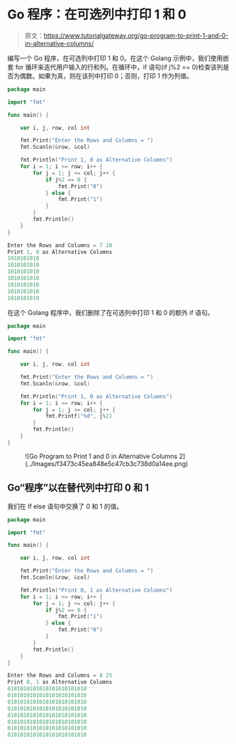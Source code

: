 # Go 程序：在可选列中打印 1 和 0

> 原文：<https://www.tutorialgateway.org/go-program-to-print-1-and-0-in-alternative-columns/>

编写一个 Go 程序，在可选列中打印 1 和 0。在这个 Golang 示例中，我们使用嵌套 for 循环来迭代用户输入的行和列。在循环中，if 语句(if j%2 == 0)检查该列是否为偶数。如果为真，则在该列中打印 0；否则，打印 1 作为列值。

```go
package main

import "fmt"

func main() {

    var i, j, row, col int

    fmt.Print("Enter the Rows and Columns = ")
    fmt.Scanln(&row, &col)

    fmt.Println("Print 1, 0 as Alternative Columns")
    for i = 1; i <= row; i++ {
        for j = 1; j <= col; j++ {
            if j%2 == 0 {
                fmt.Print("0")
            } else {
                fmt.Print("1")
            }
        }
        fmt.Println()
    }
}
```

```go
Enter the Rows and Columns = 7 10
Print 1, 0 as Alternative Columns
1010101010
1010101010
1010101010
1010101010
1010101010
1010101010
1010101010
```

在这个 Golang 程序中，我们删除了在可选列中打印 1 和 0 的额外 if 语句。

```go
package main

import "fmt"

func main() {

    var i, j, row, col int

    fmt.Print("Enter the Rows and Columns = ")
    fmt.Scanln(&row, &col)

    fmt.Println("Print 1, 0 as Alternative Columns")
    for i = 1; i <= row; i++ {
        for j = 1; j <= col; j++ {
            fmt.Printf("%d", j%2)
        }
        fmt.Println()
    }
}
```

<figure class="wp-block-image size-large">![Go Program to Print 1 and 0 in Alternative Columns 2](../Images/f3473c45ea848e5c47cb3c738d0a14ee.png)</figure>

## Go“程序”以在替代列中打印 0 和 1

我们在 If else 语句中交换了 0 和 1 的值。

```go
package main

import "fmt"

func main() {

    var i, j, row, col int

    fmt.Print("Enter the Rows and Columns = ")
    fmt.Scanln(&row, &col)

    fmt.Println("Print 0, 1 as Alternative Columns")
    for i = 1; i <= row; i++ {
        for j = 1; j <= col; j++ {
            if j%2 == 0 {
                fmt.Print("1")
            } else {
                fmt.Print("0")
            }
        }
        fmt.Println()
    }
}
```

```go
Enter the Rows and Columns = 8 25
Print 0, 1 as Alternative Columns
0101010101010101010101010
0101010101010101010101010
0101010101010101010101010
0101010101010101010101010
0101010101010101010101010
0101010101010101010101010
0101010101010101010101010
0101010101010101010101010
```